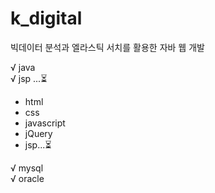 # k_digital
빅데이터 분석과 엘라스틱 서치를 활용한 자바 웹 개발

√ java <br>
√ jsp ...⏳<br>
  - html <br>
  - css <br>
  - javascript <br>
  - jQuery <br>
  - jsp...⏳ <br>

√ mysql <br>
√ oracle <br>

